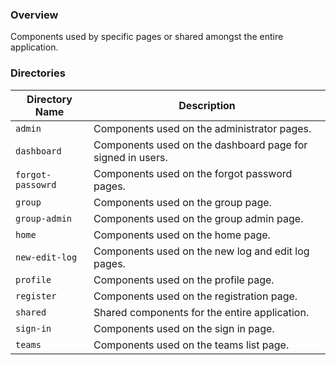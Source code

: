 ### Overview

Components used by specific pages or shared amongst the entire application.

### Directories

| Directory Name        | Description                                                               |
|-----------------------|---------------------------------------------------------------------------|
| `admin`               | Components used on the administrator pages.                               |
| `dashboard`           | Components used on the dashboard page for signed in users.                |
| `forgot-passowrd`     | Components used on the forgot password pages.                             |
| `group`               | Components used on the group page.                                        |
| `group-admin`         | Components used on the group admin page.                                  |
| `home`                | Components used on the home page.                                         |
| `new-edit-log`        | Components used on the new log and edit log pages.                        |
| `profile`             | Components used on the profile page.                                      |
| `register`            | Components used on the registration page.                                 |
| `shared`              | Shared components for the entire application.                             |
| `sign-in`             | Components used on the sign in page.                                      |
| `teams`               | Components used on the teams list page.                                   |